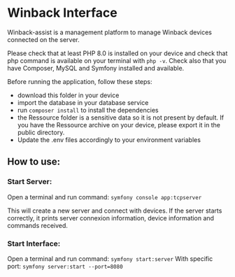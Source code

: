 # Winback Interface

Winback-assist is a management platform to manage Winback devices connected on the server.

Please check that at least PHP 8.0 is installed on your device and check that php command is available on your terminal with `php -v`.
Check also that you have Composer, MySQL and Symfony installed and available.

Before running the application, follow these steps:
- download this folder in your device
- import the database in your database service
- run `composer install` to install the dependencies
- the Ressource folder is a sensitive data so it is not present by default. If you have the Ressource archive on your device, please export it in the public directory.
- Update the .env files accordingly to your environment variables

## How to use:

### Start Server:
Open a terminal and run command: ```symfony console app:tcpserver```

This will create a new server and connect with devices.
If the server starts correctly, it prints server connexion information, device information and commands received.

### Start Interface:
Open a terminal and run command: ```symfony start:server```
With specific port:
```symfony server:start --port=8080```
